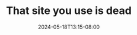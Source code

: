 ---
title: "That site you use is dead"
date: "2024-05-18T13:15-08:00"
tags: ["tech"]
description: "Since November 2022, people have been creating these long convoluted guides to figure out how to keep using a toxic and hostile social media site."
link: "https://zicklepop.com/post/that-site-you-use-is-dead"
---